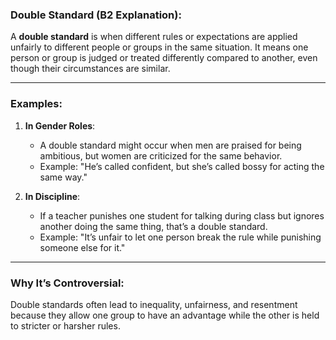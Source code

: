 ### **Double Standard (B2 Explanation):**

A **double standard** is when different rules or expectations are applied unfairly to different people or groups in the same situation. It means one person or group is judged or treated differently compared to another, even though their circumstances are similar. 

---

### **Examples**:
1. **In Gender Roles**:  
   - A double standard might occur when men are praised for being ambitious, but women are criticized for the same behavior.  
   - Example: "He’s called confident, but she’s called bossy for acting the same way."

2. **In Discipline**:  
   - If a teacher punishes one student for talking during class but ignores another doing the same thing, that’s a double standard.  
   - Example: "It’s unfair to let one person break the rule while punishing someone else for it."

---

### **Why It’s Controversial**:
Double standards often lead to inequality, unfairness, and resentment because they allow one group to have an advantage while the other is held to stricter or harsher rules. 
